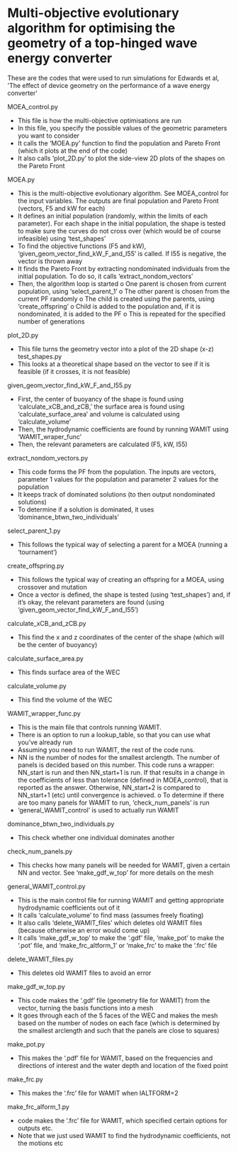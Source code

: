 # Multi-objective evolutionary algorithm for optimising the geometry of a top-hinged wave energy converter
These are the codes that were used to run simulations for Edwards et al, 'The effect of device geometry on the performance of a wave energy converter'

MOEA_control.py
-	This file is how the multi-objective optimisations are run
-	In this file, you specify the possible values of the geometric parameters you want to consider
-	It calls the ‘MOEA.py’ function to find the population and Pareto Front (which it plots at the end of the code)
-	It also calls ‘plot_2D.py’ to plot the side-view 2D plots of the shapes on the Pareto Front
  
MOEA.py
-	This is the multi-objective evolutionary algorithm. See MOEA_control for the input variables. The outputs are final population and Pareto Front (vectors, F5 and kW for each)
-	It defines an initial population (randomly, within the limits of each parameter). For each shape in the initial population, the shape is tested to make sure the curves do not cross over (which would be of course infeasible) using ‘test_shapes’
-	To find the objective functions (F5 and kW), ‘given_geom_vector_find_kW_F_and_I55’ is called. If I55 is negative, the vector is thrown away
-	It finds the Pareto Front by extracting nondominated individuals from the initial population. To do so, it calls ‘extract_nondom_vectors’
-	Then, the algorithm loop is started
o	One parent is chosen from current population, using ‘select_parent_1’
o	The other parent is chosen from the current PF randomly
o	The child is created using the parents, using ‘create_offspring’
o	Child is added to the population and, if it is nondominated, it is added to the PF
o	This is repeated for the specified number of generations

plot_2D.py
-	This file turns the geometry vector into a plot of the 2D shape (x-z)
test_shapes.py
-	This looks at a theoretical shape based on the vector to see if it is feasible (if it crosses, it is not feasible)

given_geom_vector_find_kW_F_and_I55.py
-	First, the center of buoyancy of the shape is found using ‘calculate_xCB_and_zCB,’ the surface area is found using ‘calculate_surface_area’ and volume is calculated using ‘calculate_volume’
-	Then, the hydrodynamic coefficients are found by running WAMIT using ‘WAMIT_wraper_func’
-	Then, the relevant parameters are calculated (F5, kW, I55)

extract_nondom_vectors.py
-	This code forms the PF from the population. The inputs are vectors, parameter 1 values for the population and parameter 2 values for the population
-	It keeps track of dominated solutions (to then output nondominated solutions)
-	To determine if a solution is dominated, it uses ‘dominance_btwn_two_individuals’

select_parent_1.py
-	This follows the typical way of selecting a parent for a MOEA (running a ‘tournament’)

create_offspring.py
-	This follows the typical way of creating an offspring for a MOEA, using crossover and mutation
-	Once a vector is defined, the shape is tested (using ‘test_shapes’) and, if it’s okay, the relevant parameters are found (using ‘given_geom_vector_find_kW_F_and_I55’)

calculate_xCB_and_zCB.py
-	This find the x and z coordinates of the center of the shape (which will be the center of buoyancy)

calculate_surface_area.py
-	This finds surface area of the WEC

calculate_volume.py
-	This find the volume of the WEC

WAMIT_wrapper_func.py
-	This is the main file that controls running WAMIT.
-	There is an option to run a lookup_table, so that you can use what you’ve already run
-	Assuming you need to run WAMIT, the rest of the code runs.
-	NN is the number of nodes for the smallest arclength. The number of panels is decided based on this number. This code runs a wrapper: NN_start is run and then NN_start+1 is run. If that results in a change in the coefficients of less than tolerance (defined in MOEA_control), that is reported as the answer. Otherwise, NN_start+2 is compared to NN_start+1 (etc) until convergence is achieved.
o	To determine if there are too many panels for WAMIT to run, ‘check_num_panels’ is run
-	‘general_WAMIT_control’ is used to actually run WAMIT

dominance_btwn_two_individuals.py
-	This check whether one individual dominates another

check_num_panels.py
-	This checks how many panels will be needed for WAMIT, given a certain NN and vector. See ‘make_gdf_w_top’ for more details on the mesh

general_WAMIT_control.py
-	This is the main control file for running WAMIT and getting appropriate hydrodynamic coefficients out of it 
-	It calls ‘calculate_volume’ to find mass (assumes freely floating)
-	It also calls ‘delete_WAMIT_files’ which deletes old WAMIT files (because otherwise an error would come up)
-	It calls ‘make_gdf_w_top’ to make the ‘.gdf’ file, ‘make_pot’ to make the ‘.pot’ file, and ‘make_frc_altform_1’ or ‘make_frc’ to make the ‘.frc’ file

delete_WAMIT_files.py
-	This deletes old WAMIT files to avoid an error

make_gdf_w_top.py
-	This code makes the ‘.gdf’ file (geometry file for WAMIT) from the vector, turning the basis functions into a mesh
-	It goes through each of the 5 faces of the WEC and makes the mesh based on the number of nodes on each face (which is determined by the smallest arclength and such that the panels are close to squares)

make_pot.py
-	This makes the ‘.pdf’ file for WAMIT, based on the frequencies and directions of interest and the water depth and location of the fixed point

make_frc.py
-	This makes the ‘.frc’ file for WAMIT when IALTFORM=2

make_frc_alform_1.py
-	code makes the ‘.frc’ file for WAMIT, which specified certain options for outputs etc. 
-	Note that we just used WAMIT to find the hydrodynamic coefficients, not the motions etc 
